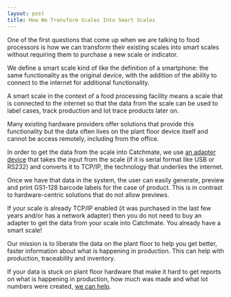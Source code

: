 ```yaml
---
layout: post
title: How We Transform Scales Into Smart Scales
---
```


One of the first questions that come up when we are talking to food processors is how we can transform their existing scales into smart scales without requiring them to purchase a new scale or indicator.

We define a smart scale kind of like the definition of a smartphone: the same functionality as the original device, with the addition of the ability to connect to the internet for additional functionality.

A smart scale in the context of a food processing facility means a scale that is connected to the internet so that the data from the scale can be used to label cases, track production and lot trace products later on.

Many existing hardware providers offer solutions that provide this functionality but the data often lives on the plant floor device itself and cannot be access remotely, including from the office.

In order to get the data from the scale into Catchmate, we use [an adapter device](https://www.startech.com/Networking-IO/Serial-over-IP/1-port-RS232-serial-over-ip-adapter~NETRS2321P) that takes the input from the scale (if it is serial format like USB or RS232) and converts it to TCP/IP, the technology that underlies the internet.

Once we have that data in the system, the user can easily generate, preview and print GS1-128 barcode labels for the case of product. This is in contrast to hardware-centric solutions that do not allow previews.

If your scale is already TCP/IP enabled (it was purchased in the last few years and/or has a network adapter) then you do not need to buy an adapter to get the data from your scale into Catchmate. You already have a smart scale!

Our mission is to liberate the data on the plant floor to help you get better, faster information about what is happening in production. This can help with production, traceability and inventory.

If your data is stuck on plant floor hardware that make it hard to get reports on what is happening in production, how much was made and what lot numbers were created, [we can help](https://catchmate.ca/#solution).
